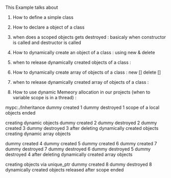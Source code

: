 This Example talks about 

1) How to define a simple class
2) How to declare a object of a class
3) when does a scoped objects gets destroyed  : basicaly when constructor is called and destructor is called
4) How to dynamically create an object of a class : using new & delete
5) when to release dynamically created objects of a class : 
4) How to dynamically create array of objects of a class : new [] delete []
5) when to release dynamically created array of objects of a class : 

6) How to use dynamic Memeory allocation in our projects (when to variable scope is in a thread) : 


mypc:./Inheritance
dummy created 1
dummy destroyed 1
scope of a local objects ended

creating dynamic objects
dummy created 2
dummy destroyed 2
dummy created 3
dummy destroyed 3
after deleting dynamically created objects
creating dynamic array objects

dummy created 4
dummy created 5
dummy created 6
dummy created 7
dummy destroyed 7
dummy destroyed 6
dummy destroyed 5
dummy destroyed 4
after deleting dynamically created array objects

creating objects via unique_ptr
dummy created 8
dummy destroyed 8
dynamically created objects released after scope ended